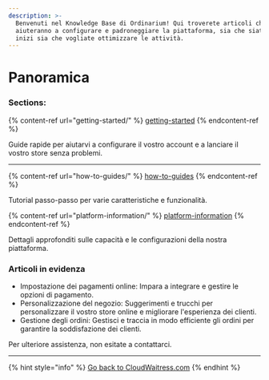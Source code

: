 ```yaml
---
description: >-
  Benvenuti nel Knowledge Base di Ordinarium! Qui troverete articoli che vi
  aiuteranno a configurare e padroneggiare la piattaforma, sia che siate agli
  inizi sia che vogliate ottimizzare le attività.
---
```


# Panoramica

### **Sections:**

{% content-ref url="getting-started/" %}
[getting-started](getting-started/)
{% endcontent-ref %}

Guide rapide per aiutarvi a configurare il vostro account e a lanciare il vostro store senza problemi.

***

{% content-ref url="how-to-guides/" %}
[how-to-guides](how-to-guides/)
{% endcontent-ref %}

Tutorial passo-passo per varie caratteristiche e funzionalità.

{% content-ref url="platform-information/" %}
[platform-information](platform-information/)
{% endcontent-ref %}

Dettagli approfonditi sulle capacità e le configurazioni della nostra piattaforma.

### **Articoli in evidenza**

* Impostazione dei pagamenti online: Impara a integrare e gestire le opzioni di pagamento.
* Personalizzazione del negozio: Suggerimenti e trucchi per personalizzare il vostro store online e migliorare l'esperienza dei clienti.
* Gestione degli ordini: Gestisci e traccia in modo efficiente gli ordini per garantire la soddisfazione dei clienti.

Per ulteriore assistenza, non esitate a contattarci.

***

{% hint style="info" %}
[Go back to CloudWaitress.com](https://www.cloudwaitress.com)
{% endhint %}
